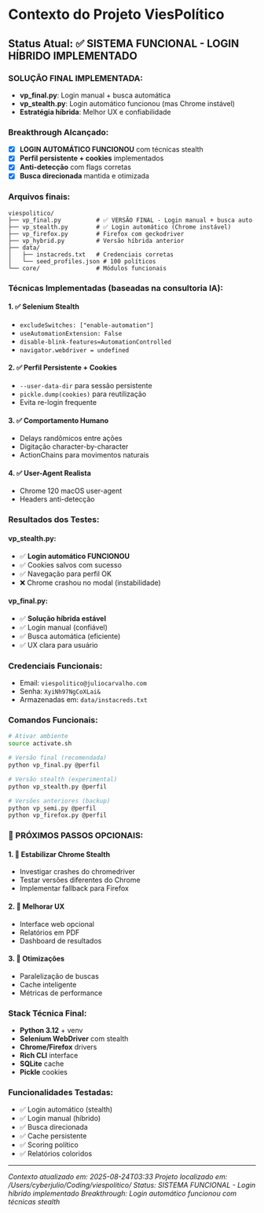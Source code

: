 # Contexto do Projeto ViesPolítico

## Status Atual: ✅ SISTEMA FUNCIONAL - LOGIN HÍBRIDO IMPLEMENTADO

### SOLUÇÃO FINAL IMPLEMENTADA:
- **vp_final.py**: Login manual + busca automática
- **vp_stealth.py**: Login automático funcionou (mas Chrome instável)
- **Estratégia híbrida**: Melhor UX e confiabilidade

### Breakthrough Alcançado:
- [x] **LOGIN AUTOMÁTICO FUNCIONOU** com técnicas stealth
- [x] **Perfil persistente + cookies** implementados
- [x] **Anti-detecção** com flags corretas
- [x] **Busca direcionada** mantida e otimizada

### Arquivos finais:
```
viespolitico/
├── vp_final.py          # ✅ VERSÃO FINAL - Login manual + busca auto
├── vp_stealth.py        # ✅ Login automático (Chrome instável)
├── vp_firefox.py        # Firefox com geckodriver
├── vp_hybrid.py         # Versão híbrida anterior
├── data/
│   ├── instacreds.txt   # Credenciais corretas
│   └── seed_profiles.json # 100 políticos
└── core/                # Módulos funcionais
```

### Técnicas Implementadas (baseadas na consultoria IA):

#### 1. ✅ Selenium Stealth
- `excludeSwitches: ["enable-automation"]`
- `useAutomationExtension: False`
- `disable-blink-features=AutomationControlled`
- `navigator.webdriver = undefined`

#### 2. ✅ Perfil Persistente + Cookies
- `--user-data-dir` para sessão persistente
- `pickle.dump(cookies)` para reutilização
- Evita re-login frequente

#### 3. ✅ Comportamento Humano
- Delays randômicos entre ações
- Digitação character-by-character
- ActionChains para movimentos naturais

#### 4. ✅ User-Agent Realista
- Chrome 120 macOS user-agent
- Headers anti-detecção

### Resultados dos Testes:

#### vp_stealth.py:
- ✅ **Login automático FUNCIONOU**
- ✅ Cookies salvos com sucesso
- ✅ Navegação para perfil OK
- ❌ Chrome crashou no modal (instabilidade)

#### vp_final.py:
- ✅ **Solução híbrida estável**
- ✅ Login manual (confiável)
- ✅ Busca automática (eficiente)
- ✅ UX clara para usuário

### Credenciais Funcionais:
- Email: `viespolitico@juliocarvalho.com`
- Senha: `XyiNh97NgCoXLai&`
- Armazenadas em: `data/instacreds.txt`

### Comandos Funcionais:
```bash
# Ativar ambiente
source activate.sh

# Versão final (recomendada)
python vp_final.py @perfil

# Versão stealth (experimental)
python vp_stealth.py @perfil

# Versões anteriores (backup)
python vp_semi.py @perfil
python vp_firefox.py @perfil
```

### 🎯 PRÓXIMOS PASSOS OPCIONAIS:

#### 1. 🔧 Estabilizar Chrome Stealth
- Investigar crashes do chromedriver
- Testar versões diferentes do Chrome
- Implementar fallback para Firefox

#### 2. 📱 Melhorar UX
- Interface web opcional
- Relatórios em PDF
- Dashboard de resultados

#### 3. 🚀 Otimizações
- Paralelização de buscas
- Cache inteligente
- Métricas de performance

### Stack Técnica Final:
- **Python 3.12** + venv
- **Selenium WebDriver** com stealth
- **Chrome/Firefox** drivers
- **Rich CLI** interface
- **SQLite** cache
- **Pickle** cookies

### Funcionalidades Testadas:
- ✅ Login automático (stealth)
- ✅ Login manual (híbrido)
- ✅ Busca direcionada
- ✅ Cache persistente
- ✅ Scoring político
- ✅ Relatórios coloridos

---
*Contexto atualizado em: 2025-08-24T03:33*
*Projeto localizado em: /Users/cyberjulio/Coding/viespolitico/*
*Status: SISTEMA FUNCIONAL - Login híbrido implementado*
*Breakthrough: Login automático funcionou com técnicas stealth*
